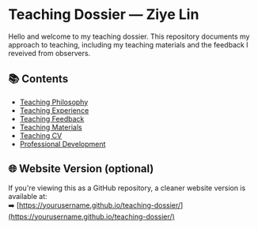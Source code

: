 # Teaching Dossier — Ziye Lin

Hello and welcome to my teaching dossier. This repository documents my approach to teaching, including my teaching materials and the feedback I reveived from observers.

## 📚 Contents

- [Teaching Philosophy](philosophy.md)
- [Teaching Experience](teaching-experience.md)
- [Teaching Feedback](./feedback/teaching-feedback.pdf)
- [Teaching Materials](./teaching-materials/)
- [Teaching CV](./cv/cv-teaching-ziye-lin-20250606.pdf)
- [Professional Development](development.md)

## 🌐 Website Version (optional)

If you're viewing this as a GitHub repository, a cleaner website version is available at:  
➡️ [https://yourusername.github.io/teaching-dossier/](https://yourusername.github.io/teaching-dossier/)
